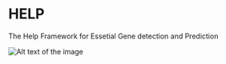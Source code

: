 # HELP
The Help Framework for Essetial Gene detection and Prediction

![Alt text of the image](https://github.com/username/repository/blob/master/img/octocat.png)

